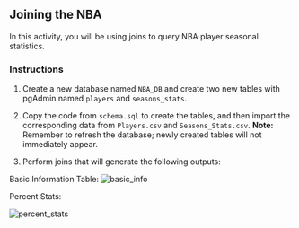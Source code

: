 ## Joining the NBA

In this activity, you will be using joins to query NBA player seasonal statistics.

### Instructions

1. Create a new database named `NBA_DB` and create two new tables with pgAdmin named `players` and `seasons_stats`.

2. Copy the code from `schema.sql`  to create the tables, and then import the corresponding data from `Players.csv` and `Seasons_Stats.csv`. **Note:** Remember to refresh the database; newly created tables will not immediately appear.

3. Perform joins that will generate the following outputs:

Basic Information Table:
![basic_info](https://user-images.githubusercontent.com/28024207/70582425-7fb08b00-1b88-11ea-9305-af2f65770a34.png)


  Percent Stats:

![percent_stats](https://user-images.githubusercontent.com/28024207/70582467-a1117700-1b88-11ea-820a-2bc690514f1e.png)
